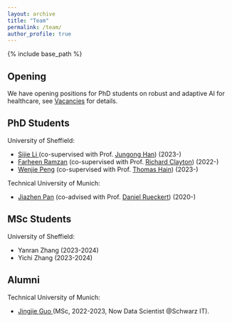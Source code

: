 ```yaml
---
layout: archive
title: "Team"
permalink: /team/
author_profile: true
---
```

{% include base_path %}

Opening
-------

We have opening positions for PhD students on robust and adaptive AI for healthcare, see [Vacancies](https://cherise215.github.io/vacancies/) for details.

PhD Students
------------

University of Sheffield:

* [Sijie Li ](https://lezj.github.io/sijieli.github.io/)(co-supervised with Prof. [Jungong Han](https://scholar.google.co.uk/citations?user=hNi1gxAAAAAJ&hl=en)) (2023-)
* [Farheen Ramzan](https://scholar.google.com/citations?user=PlJD884AAAAJ&hl=en&inst=12733411405069140160) (co-supervised with Prof. [Richard Clayton](https://www.sheffield.ac.uk/dcs/people/academic/richard-clayton)) (2022-)
* [Wenjie Peng](https://scholar.google.com/citations?user=RjVHi_wAAAAJ&hl=en&inst=12733411405069140160) (co-supervised with Prof. [Thomas Hain](https://scholar.google.com/citations?user=x03kgyEAAAAJ&hl=en&inst=12733411405069140160)) (2023-)
<!-- * [Wenrui Fan](https://wenruifan.github.io/) (co-supervised with Prof. [Haiping Lu](https://www.sheffield.ac.uk/cs/people/academic/haiping-lu)) (2023-)
* [Wenrui Fan](https://wenruifan.github.io/) (co-supervised with Prof. [Haiping Lu](https://www.sheffield.ac.uk/cs/people/academic/haiping-lu)) (2023-) -->

Technical University of Munich:

* [Jiazhen Pan](https://aim-lab.io/author/jiazhen-pan/) (co-advised with Prof. [Daniel Rueckert](https://scholar.google.com/citations?user=H0O0WnQAAAAJ&hl=en)) (2020-)

MSc Students
------------

University of Sheffield:

* Yanran Zhang (2023-2024)
* Yichi Zhang (2023-2024)

Alumni
------

Technical University of Munich:

* [Jingjie Guo ](https://www.linkedin.com/in/jingjie-g-6897a4247/)(MSc, 2022-2023, Now Data Scientist @Schwarz IT).
